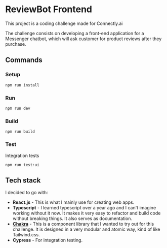 # ReviewBot Frontend

This project is a coding challenge made for Connectly.ai  

The challenge consists on developing a front-end application for a Messenger chatbot, which will ask customer for product reviews after they purchase.  

## Commands

### Setup

```
npm run install
```

### Run

```
npm run dev
```

### Build

```
npm run build
```

### Test

Integration tests
```
npm run test:ui
```

## Tech stack  

I decided to go with:
- **React.js** - This is what I mainly use for creating web apps.
- **Typescript** - I learned typescript over a year ago and I can't imagine working without it now. It makes it very easy to refactor and build code without breaking things. It also serves as documentation.
- **[Chakra](https://chakra-ui.com/)** - This is a component library that I wanted to try out for this challenge. It is designed in a very modular and atomic way, kind of like Tailwind.css.
- **Cypress** - For integration testing.
